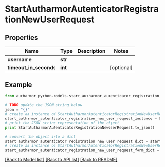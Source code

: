 # StartAutharmorAutenticatorRegistrationNewUserRequest


## Properties
Name | Type | Description | Notes
------------ | ------------- | ------------- | -------------
**username** | **str** |  | 
**timeout_in_seconds** | **int** |  | [optional] 

## Example

```python
from autharmor_python.models.start_autharmor_autenticator_registration_new_user_request import StartAutharmorAutenticatorRegistrationNewUserRequest

# TODO update the JSON string below
json = "{}"
# create an instance of StartAutharmorAutenticatorRegistrationNewUserRequest from a JSON string
start_autharmor_autenticator_registration_new_user_request_instance = StartAutharmorAutenticatorRegistrationNewUserRequest.from_json(json)
# print the JSON string representation of the object
print StartAutharmorAutenticatorRegistrationNewUserRequest.to_json()

# convert the object into a dict
start_autharmor_autenticator_registration_new_user_request_dict = start_autharmor_autenticator_registration_new_user_request_instance.to_dict()
# create an instance of StartAutharmorAutenticatorRegistrationNewUserRequest from a dict
start_autharmor_autenticator_registration_new_user_request_form_dict = start_autharmor_autenticator_registration_new_user_request.from_dict(start_autharmor_autenticator_registration_new_user_request_dict)
```
[[Back to Model list]](../README.md#documentation-for-models) [[Back to API list]](../README.md#documentation-for-api-endpoints) [[Back to README]](../README.md)



